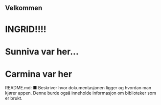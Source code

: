 ## Velkommen 
# INGRID!!!!
# Sunniva var her...




# Carmina var her 

README.md:
■ Beskriver hvor dokumentasjonen ligger og hvordan man kjører
appen. Denne burde også inneholde informasjon om biblioteker
som er brukt.

